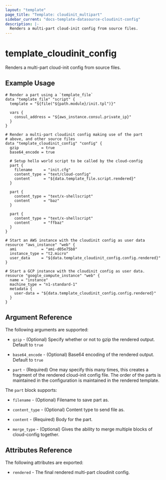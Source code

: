 ```yaml
---
layout: "template"
page_title: "Template: cloudinit_multipart"
sidebar_current: "docs-template-datasource-cloudinit-config"
description: |-
  Renders a multi-part cloud-init config from source files.
---
```


# template_cloudinit_config

Renders a multi-part cloud-init config from source files.

## Example Usage

```hcl
# Render a part using a `template_file`
data "template_file" "script" {
  template = "${file("${path.module}/init.tpl")}"

  vars {
    consul_address = "${aws_instance.consul.private_ip}"
  }
}

# Render a multi-part cloudinit config making use of the part
# above, and other source files
data "template_cloudinit_config" "config" {
  gzip          = true
  base64_encode = true

  # Setup hello world script to be called by the cloud-config
  part {
    filename     = "init.cfg"
    content_type = "text/cloud-config"
    content      = "${data.template_file.script.rendered}"
  }

  part {
    content_type = "text/x-shellscript"
    content      = "baz"
  }

  part {
    content_type = "text/x-shellscript"
    content      = "ffbaz"
  }
}

# Start an AWS instance with the cloudinit config as user data
resource "aws_instance" "web" {
  ami           = "ami-d05e75b8"
  instance_type = "t2.micro"
  user_data     = "${data.template_cloudinit_config.config.rendered}"
}

# Start a GCP instance with the cloudinit config as user data.
resource "google_compute_instance" "web" {
  name = "instance"
  machine_type = "n1-standard-1"
  metadata {
    user-data = "${data.template_cloudinit_config.config.rendered}"      
  }
}
```

## Argument Reference

The following arguments are supported:

* `gzip` - (Optional) Specify whether or not to gzip the rendered output. Default to `true`

* `base64_encode` - (Optional) Base64 encoding of the rendered output. Default to `true`

* `part` - (Required) One may specify this many times, this creates a fragment of the rendered cloud-init config file. The order of the parts is maintained in the configuration is maintained in the rendered template.

The `part` block supports:

* `filename` - (Optional) Filename to save part as.

* `content_type` - (Optional) Content type to send file as.

* `content` - (Required) Body for the part.

* `merge_type` - (Optional) Gives the ability to merge multiple blocks of cloud-config together.

## Attributes Reference

The following attributes are exported:

* `rendered` - The final rendered multi-part cloudinit config.
